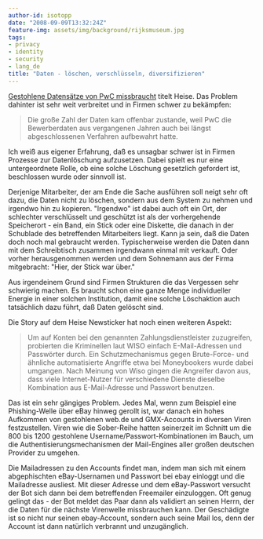 ```yaml
---
author-id: isotopp
date: "2008-09-09T13:32:24Z"
feature-img: assets/img/background/rijksmuseum.jpg
tags:
- privacy
- identity
- security
- lang_de
title: "Daten - löschen, verschlüsseln, diversifizieren"
---
```


[Gestohlene Datensätze von PwC missbraucht](http://www.heise.de/newsticker/Gestohlene-PwC-Datensaetze-fuer-Missbrauch-von-Click-Buy-benutzt-Update--/meldung/115621) titelt Heise.
Das Problem dahinter ist sehr weit verbreitet und in Firmen schwer zu bekämpfen: 

> Die große Zahl der Daten kam offenbar zustande, weil PwC die Bewerberdaten aus vergangenen Jahren auch bei längst abgeschlossenen Verfahren aufbewahrt hatte.

Ich weiß aus eigener Erfahrung, daß es unsagbar schwer ist in Firmen Prozesse zur Datenlöschung aufzusetzen.
Dabei spielt es nur eine untergeordnete Rolle, ob eine solche Löschung gesetzlich gefordert ist, beschlossen wurde oder sinnvoll ist.

Derjenige Mitarbeiter, der am Ende die Sache ausführen soll neigt sehr oft dazu, die Daten nicht zu löschen, sondern aus dem System zu nehmen und irgendwo hin zu kopieren. 
"Irgendwo" ist dabei auch oft ein Ort, der schlechter verschlüsselt und geschützt ist als der vorhergehende Speicherort - ein Band, ein Stick oder eine Diskette, die danach in der Schublade des betreffenden Mitarbeiters liegt.
Kann ja sein, daß die Daten doch noch mal gebraucht werden.
Typischerweise werden die Daten dann mit dem Schreibtisch zusammen irgendwann einmal mit verkauft.
Oder vorher herausgenommen werden und dem Sohnemann aus der Firma mitgebracht: "Hier, der Stick war über."

Aus irgendeinem Grund sind Firmen Strukturen die das Vergessen sehr schwierig machen.
Es braucht schon eine ganze Menge individueller Energie in einer solchen Institution, damit eine solche Löschaktion auch tatsächlich dazu führt, daß Daten gelöscht sind.

Die Story auf dem Heise Newsticker hat noch einen weiteren Aspekt:

> Um auf Konten bei den genannten Zahlungsdienstleister zuzugreifen, probierten die Kriminellen laut WISO einfach E-Mail-Adressen und Passwörter durch.
> Ein Schutzmechanismus gegen Brute-Force- und ähnliche automatisierte Angriffe etwa bei Moneybookers wurde dabei umgangen.
> Nach Meinung von Wiso gingen die Angreifer davon aus, dass viele Internet-Nutzer für verschiedene Dienste dieselbe Kombination aus E-Mail-Adresse und Passwort benutzen.

Das ist ein sehr gängiges Problem.
Jedes Mal, wenn zum Beispiel eine Phishing-Welle über eBay hinweg gerollt ist, war danach ein hohes Aufkommen von gestohlenen web.de und GMX-Accounts in diversen Viren festzustellen.
Viren wie die Sober-Reihe hatten seinerzeit im Schnitt um die 800 bis 1200 gestohlene Username/Passwort-Kombinationen im Bauch, um die Authentisierungsmechanismen der Mail-Engines aller großen deutschen Provider zu umgehen.

Die Mailadressen zu den Accounts findet man, indem man sich mit einem abgephischten eBay-Usernamen und Passwort bei ebay einloggt und die Mailadresse ausliest.
Mit dieser Adresse und dem eBay-Passwort versucht der Bot sich dann bei dem betreffenden Freemailer einzuloggen.
Oft genug gelingt das - der Bot meldet das Paar dann als validiert an seinen Herrn, der die Daten für die nächste Virenwelle missbrauchen kann.
Der Geschädigte ist so nicht nur seinen ebay-Account, sondern auch seine Mail los, denn der Account ist dann natürlich verbrannt und unzugänglich.
